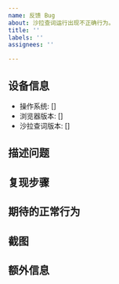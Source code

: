 ```yaml
---
name: 反馈 Bug
about: 沙拉查词运行出现不正确行为。
title: ''
labels: ''
assignees: ''

---
```


<!--
反馈前请阅读

- 使用说明： https://saladict.crimx.com/manual.html
- 常见问题以及答复： https://saladict.crimx.com/q&a.html
- 请先在 issues 页面搜索你的问题，很可能已被解决。
-->

<!-- 这是隐藏的信息 -->
<!-- 👆这样括起来的信息将被隐藏，填写时注意不要写在里面。 -->

<!-- 点击编辑器上方的 preview 可预览效果 -->

<!--
⚠️请*完整*填写以下模板描述问题，否则反馈将会被系统关闭。
⚠️请*完整*填写以下模板描述问题，否则反馈将会被系统关闭。
⚠️请*完整*填写以下模板描述问题，否则反馈将会被系统关闭。
⚠️请*完整*填写以下模板描述问题，否则反馈将会被系统关闭。
⚠️请*完整*填写以下模板描述问题，否则反馈将会被系统关闭。
⚠️请*完整*填写以下模板描述问题，否则反馈将会被系统关闭。
⚠️请*完整*填写以下模板描述问题，否则反馈将会被系统关闭。
⚠️请*完整*填写以下模板描述问题，否则反馈将会被系统关闭。
⚠️请*完整*填写以下模板描述问题，否则反馈将会被系统关闭。
⚠️请*完整*填写以下模板描述问题，否则反馈将会被系统关闭。

（重要事情已经说了十遍😅）
-->

## 设备信息
- 操作系统: [] <!-- 如 [Win10] -->
- 浏览器版本: [] <!-- 如 [Chrome77] -->
- 沙拉查词版本: [] <!-- 如 [v7.0.0] （在沙拉查词设置页面左上角查看） -->

<!-- 以下问题请在 ## 开头行之间的空白处填写 -->

## 描述问题
<!-- 客观描述出现了什么问题 -->



## 复现步骤
<!--
如何重复触发这个不正确的行为，如：

1. 打开某某某......
2. 点击某某某......
3. 滚动到某某某......
4. 问题出现

请提供具体页面和具体操作，而不是「任意页面」「选任一单词」，即便问题确实在多处出现。
-->



## 期待的正常行为
<!-- 请描述正常情况下应该出现什么结果 -->



## 截图
<!-- 可选，需要情况下，可借助截图描述问题 -->



## 额外信息
<!-- 可选，更多有助于理解问题的描述和资料 -->


